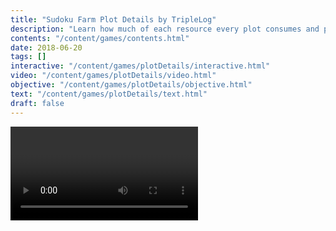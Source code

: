 ```yaml
---
title: "Sudoku Farm Plot Details by TripleLog"
description: "Learn how much of each resource every plot consumes and produces per turn."
contents: "/content/games/contents.html"
date: 2018-06-20
tags: []
interactive: "/content/games/plotDetails/interactive.html"
video: "/content/games/plotDetails/video.html"
objective: "/content/games/plotDetails/objective.html"
text: "/content/games/plotDetails/text.html"
draft: false
---
```


<video>Hello!</video>
